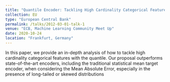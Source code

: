 ```yaml
---
title: "Quantile Encoder: Tackling High Cardinality Categorical Features"
collection: EU
type: "European Central Bank"
permalink: /talks/2012-03-01-talk-1
venue: "ECB, Machine Learning Community Meet Up"
date: 2020-10-24
location: "Frankfurt, Germany"
---
```


In this paper, we provide an in-depth analysis of how to tackle high cardinality categorical features with the quantile.
Our proposal outperforms state-of-the-art encoders, including the traditional statistical mean target encoder,
when considering the Mean Absolute Error, especially in the presence of long-tailed or skewed distributions